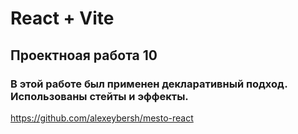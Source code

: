 # React + Vite

## Проектноая работа 10

### В этой работе был применен декларативный подход. Использованы стейты и эффекты.

https://github.com/alexeybersh/mesto-react
